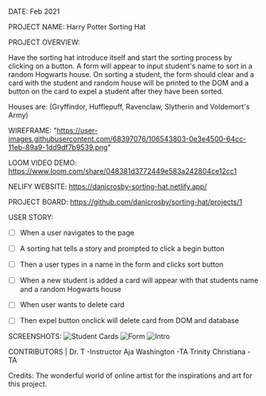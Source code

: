 DATE: Feb 2021


PROJECT NAME: Harry Potter Sorting Hat


PROJECT OVERVIEW: 

Have the sorting hat introduce itself and start the sorting process by clicking on a button. A form will appear to input student's name to sort in a random Hogwarts house. On sorting a student, the form should clear and a card with the student and random house will be printed to the DOM and a button on the card to expel a student after they have been sorted.

Houses are: (Gryffindor, Hufflepuff, Ravenclaw, Slytherin and Voldemort's Army)

WIREFRAME: "https://user-images.githubusercontent.com/68397076/106543803-0e3e4500-64cc-11eb-89a9-1dd9df7b9539.png"


LOOM VIDEO DEMO: https://www.loom.com/share/048381d3772449e583a242804ce12cc1


NELIFY WEBSITE: https://danicrosby-sorting-hat.netlify.app/


PROJECT BOARD: https://github.com/danicrosby/sorting-hat/projects/1



USER STORY: 

- [ ] When a user navigates to the page
- [ ]  A sorting hat tells a story and prompted to click a begin button
- [ ] Then a user types in a name in the form and clicks sort button 
- [ ] When a new student is added a card will appear with that students name  and a random Hogwarts house
- [ ] When user wants to delete card
- [ ] Then expel button onclick will delete card from DOM and database


SCREENSHOTS:
![Student Cards](https://user-images.githubusercontent.com/68397076/106971705-15a45f00-6715-11eb-8b7b-9360937f19e7.png)
![Form](https://user-images.githubusercontent.com/68397076/106971707-163cf580-6715-11eb-8639-46f2da11b557.png)
![Intro](https://user-images.githubusercontent.com/68397076/106971708-163cf580-6715-11eb-9726-bd4ae0cf9019.png)


CONTRIBUTORS | 
Dr. T -Instructor
Aja Washington -TA
Trinity Christiana -TA


Credits:
The wonderful world of online artist for the inspirations and art for this project.
